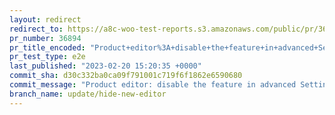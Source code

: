 ```yaml
---
layout: redirect
redirect_to: https://a8c-woo-test-reports.s3.amazonaws.com/public/pr/36894/e2e/index.html
pr_number: 36894
pr_title_encoded: "Product+editor%3A+disable+the+feature+in+advanced+Settings."
pr_test_type: e2e
last_published: "2023-02-20 15:20:35 +0000"
commit_sha: d30c332ba0ca09f791001c719f6f1862e6590680
commit_message: "Product editor: disable the feature in advanced Settings"
branch_name: update/hide-new-editor
---
```

